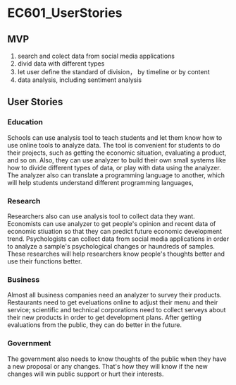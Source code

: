 # EC601_UserStories
## MVP
1. search and colect data from social media applications
2. divid data with different types
3. let user define the standard of division， by timeline or by content
4. data analysis, including sentiment analysis 

## User Stories
### Education
Schools can use analysis tool to teach students and let them know how to use online tools to analyze data. The tool is convenient for students to do their projects, such as getting the economic situation, evaluating a product, and so on. Also, they can use analyzer to build their own small systems like how to divide different types of data, or play with data using the analyzer. The analyzer also can translate a programming language to another, which will help students understand different programming languages,
### Research
Researchers also can use analysis tool to collect data they want. Economists can use analyzer to get people's opinion and recent data of economic stiuation so that they can predict future economic development trend. Psychologists can collect data from social media applications in order to analyze a sample's psychological changes or haundreds of samples. These researches will help researchers know people's thoughts better and use their functions better.
### Business
Almost all business companies need an analyzer to survey their products. Restaurants need to get eveluations online to adjust their menu and their service; scientific and technical corporations need to collect serveys about their new products in order to get development plans. After getting evaluations from the public, they can do better in the future.
### Government
The government also needs to know thoughts of the public when they have a new proposal or any changes. That's how they will know if the new changes will win public support or hurt their interests. 
